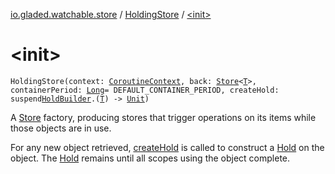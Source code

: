 [io.gladed.watchable.store](../index.md) / [HoldingStore](index.md) / [&lt;init&gt;](./-init-.md)

# &lt;init&gt;

`HoldingStore(context: `[`CoroutineContext`](https://kotlinlang.org/api/latest/jvm/stdlib/kotlin.coroutines/-coroutine-context/index.html)`, back: `[`Store`](../-store/index.md)`<`[`T`](index.md#T)`>, containerPeriod: `[`Long`](https://kotlinlang.org/api/latest/jvm/stdlib/kotlin/-long/index.html)` = DEFAULT_CONTAINER_PERIOD, createHold: suspend `[`HoldBuilder`](../-hold-builder/index.md)`.(`[`T`](index.md#T)`) -> `[`Unit`](https://kotlinlang.org/api/latest/jvm/stdlib/kotlin/-unit/index.html)`)`

A [Store](../-store/index.md) factory, producing stores that trigger operations on its items while those objects are in use.

For any new object retrieved, [createHold](#) is called to construct a [Hold](../-hold/index.md) on the object. The [Hold](../-hold/index.md) remains
until all scopes using the object complete.

